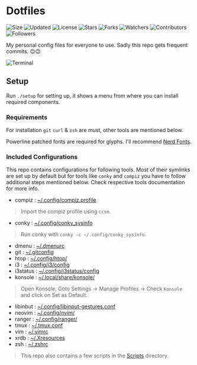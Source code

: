 # Dotfiles

![Size](https://img.shields.io/github/repo-size/2kabhishek/Dotfiles?style=plastic&color=green&label=Size)
![Updated](https://img.shields.io/github/last-commit/2kabhishek/Dotfiles?style=plastic&color=red&label=Updated)
![License](https://img.shields.io/github/license/2kabhishek/Dotfiles?style=plastic&color=lightgrey&label=License)
![Stars](https://img.shields.io/github/stars/2kabhishek/Dotfiles?style=plastic&color=ffd500&label=Stars)
![Forks](https://img.shields.io/github/forks/2kabhishek/Dotfiles?style=plastic&color=brightgreen&label=Forks)
![Watchers](https://img.shields.io/github/watchers/2kabhishek/Dotfiles?style=plastic&color=orange&label=Watchers)
![Contributors](https://img.shields.io/github/contributors/2kabhishek/Dotfiles?style=plastic&color=ff69b4&label=Contributors)
![Followers](https://img.shields.io/github/followers/2kabhishek?style=plastic&color=blue&label=Followers)

My personal config files for everyone to use. Sadly this repo gets frequent commits. 😌😉

![Terminal](https://i.imgur.com/XOJlQXU.png)

## Setup

Run `./setup` for setting up, it shows a menu from where you can install required components.

### Requirements

For installation `git` `curl` & `zsh` are must, other tools are mentioned below.

Powerline patched fonts are required for glyphs. I'll recommend [Nerd Fonts](https://www.nerdfonts.com/).

### Included Configurations

This repo contains configurations for following tools.
Most of their symlinks are set up by default but for tools like  `conky` and `compiz` you have to follow additional steps mentioned below.
Check respective tools documentation for more info.

* compiz : [~/.config/compiz.profile](https://github.com/2KAbhishek/Dotfiles/blob/master/.config/compiz.profile)

> Import the compiz profile using `ccsm`.

* conky : [~/.config/conky_sysinfo](https://github.com/2KAbhishek/Dotfiles/blob/master/.config/conky_sysinfo)

> Run conky with `conky -c ~/.config/conky_sysinfo`.

* dmenu : [~/.dmenurc](https://github.com/2KAbhishek/Dotfiles/blob/master/.dmenurc)
* git : [~/.gitconfig](https://github.com/2KAbhishek/Dotfiles/blob/master/.gitconfig)
* htop : [~/.config/htop/](https://github.com/2KAbhishek/Dotfiles/blob/master/.config/htop/)
* i3 : [~/.config/i3/config](https://github.com/2KAbhishek/Dotfiles/blob/master/.config/i3/config)
* i3status : [~/.config/i3status/config](https://github.com/2KAbhishek/Dotfiles/blob/master/)
* konsole : [~/.local/share/konsole/](https://github.com/2KAbhishek/Dotfiles/blob/master/.local/share/konsole)

> Open Konsole, Goto Settings -> Manage Profiles -> Check `Konsole` and click on Set as Default.

* libinbut : [~/.config/libinput-gestures.conf](https://github.com/2KAbhishek/Dotfiles/blob/master/.config/libinput-gestures.conf)
* neovim : [~/.config/nvim/](https://github.com/2KAbhishek/Dotfiles/blob/master/.config/nvim/)
* ranger : [~/.config/ranger/](https://github.com/2KAbhishek/Dotfiles/blob/master/.config/ranger/)
* tmux : [~/.tmux.conf](https://github.com/2KAbhishek/Dotfiles/blob/master/.tmux.conf)
* vim : [~/.vimrc](https://github.com/2KAbhishek/Dotfiles/blob/master/.vimrc)
* xrdb : [~/.Xresources](https://github.com/2KAbhishek/Dotfiles/blob/master/.Xresources)
* zsh : [~/.zshrc](https://github.com/2KAbhishek/Dotfiles/blob/master/.zshrc)

> This repo also contains a few scripts in the [Scripts](https://github.com/2KAbhishek/Dotfiles/blob/master/Scripts) directory.

